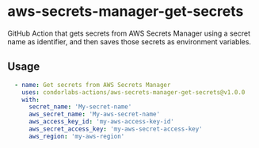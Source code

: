 # aws-secrets-manager-get-secrets
GitHub Action that gets secrets from AWS Secrets Manager using a secret name as identifier, and then saves those secrets as environment variables.

## Usage

```yaml
  - name: Get secrets from AWS Secrets Manager
    uses: condorlabs-actions/aws-secrets-manager-get-secrets@v1.0.0
    with:
      secret_name: 'My-secret-name'
      aws_secret_name: 'My-aws-secret-name'
      aws_access_key_id: 'my-aws-access-key-id'
      aws_secret_access_key: 'my-aws-secret-access-key'
      aws_region: 'my-aws-region'
```
